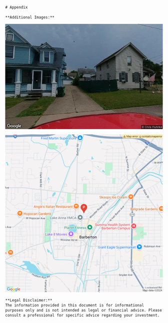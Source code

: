 
    # Appendix

    **Additional Images:**
    
![](../../Images/317_Newell_St,_Barberton,_OH_44203_streetview.jpg)

![](../../Images/mapview.jpg)

    
    **Legal Disclaimer:**
    The information provided in this document is for informational purposes only and is not intended as legal or financial advice. Please consult a professional for specific advice regarding your investment.
    